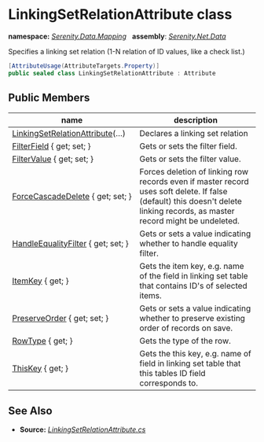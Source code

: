 # LinkingSetRelationAttribute class
**namespace:** *[Serenity.Data.Mapping](../README.md#serenity.data.mapping-namespace)*   **assembly**: *[Serenity.Net.Data](../README.md)*

Specifies a linking set relation (1-N relation of ID values, like a check list.)

```csharp
[AttributeUsage(AttributeTargets.Property)]
public sealed class LinkingSetRelationAttribute : Attribute
```

## Public Members

| name | description |
| --- | --- |
| [LinkingSetRelationAttribute](LinkingSetRelationAttribute/LinkingSetRelationAttribute.md)(…) | Declares a linking set relation |
| [FilterField](LinkingSetRelationAttribute/FilterField.md) { get; set; } | Gets or sets the filter field. |
| [FilterValue](LinkingSetRelationAttribute/FilterValue.md) { get; set; } | Gets or sets the filter value. |
| [ForceCascadeDelete](LinkingSetRelationAttribute/ForceCascadeDelete.md) { get; set; } | Forces deletion of linking row records even if master record uses soft delete. If false (default) this doesn't delete linking records, as master record might be undeleted. |
| [HandleEqualityFilter](LinkingSetRelationAttribute/HandleEqualityFilter.md) { get; set; } | Gets or sets a value indicating whether to handle equality filter. |
| [ItemKey](LinkingSetRelationAttribute/ItemKey.md) { get; } | Gets the item key, e.g. name of the field in linking set table that contains ID's of selected items. |
| [PreserveOrder](LinkingSetRelationAttribute/PreserveOrder.md) { get; set; } | Gets or sets a value indicating whether to preserve existing order of records on save. |
| [RowType](LinkingSetRelationAttribute/RowType.md) { get; } | Gets the type of the row. |
| [ThisKey](LinkingSetRelationAttribute/ThisKey.md) { get; } | Gets the this key, e.g. name of field in linking set table that this tables ID field corresponds to. |

## See Also

* **Source:** *[LinkingSetRelationAttribute.cs](https://github.com/serenity-is/Serenity/blob/master/src/Serenity.Net.Data/Mapping/LinkingSetRelationAttribute.cs)*